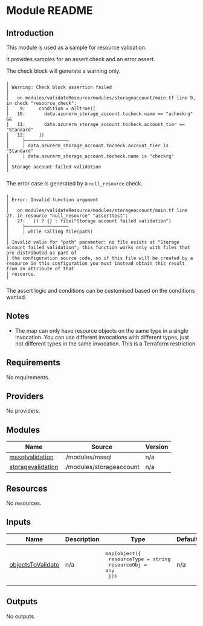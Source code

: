 # Module README

## Introduction

This module is used as a sample for resource validation.

It provides samples for an assert check and an error assert.

The check block will generate a warning only.

```
╷
│ Warning: Check block assertion failed
│ 
│   on modules/validateResource/modules/storageaccount/main.tf line 9, in check "resource_check":
│    9:     condition = alltrue([
│   10:       data.azurerm_storage_account.tocheck.name == "acheckrg" &&
│   11:       data.azurerm_storage_account.tocheck.account_tier == "Standard"
│   12:     ])
│     ├────────────────
│     │ data.azurerm_storage_account.tocheck.account_tier is "Standard"
│     │ data.azurerm_storage_account.tocheck.name is "checkrg"
│ 
│ Storage account failed validation
╵
```

The error case is generated by a `null_resource` check.

```
╷
│ Error: Invalid function argument
│ 
│   on modules/validateResource/modules/storageaccount/main.tf line 27, in resource "null_resource" "asserttest":
│   27:   ]) ? {} : file("Storage account failed validation")
│     ├────────────────
│     │ while calling file(path)
│ 
│ Invalid value for "path" parameter: no file exists at "Storage account failed validation"; this function works only with files that are distributed as part of
│ the configuration source code, so if this file will be created by a resource in this configuration you must instead obtain this result from an attribute of that
│ resource.
╵
```

The assert logic and conditions can be customised based on the conditions wanted.

## Notes
* The map can only have resource objects on the same type in a single invocation. You can use different invocations with different types, just not different types in the same invocation. This is a Terraform restriction

## Requirements

No requirements.

## Providers

No providers.

## Modules

| Name | Source | Version |
|------|--------|---------|
| <a name="module_mssqlvalidation"></a> [mssqlvalidation](#module\_mssqlvalidation) | ./modules/mssql | n/a |
| <a name="module_storagevalidation"></a> [storagevalidation](#module\_storagevalidation) | ./modules/storageaccount | n/a |

## Resources

No resources.

## Inputs

| Name | Description | Type | Default | Required |
|------|-------------|------|---------|:--------:|
| <a name="input_objectsToValidate"></a> [objectsToValidate](#input\_objectsToValidate) | n/a | <pre>map(object({<br>    resourceType = string<br>    resourceObj  = any<br>  }))</pre> | n/a | yes |

## Outputs

No outputs.
